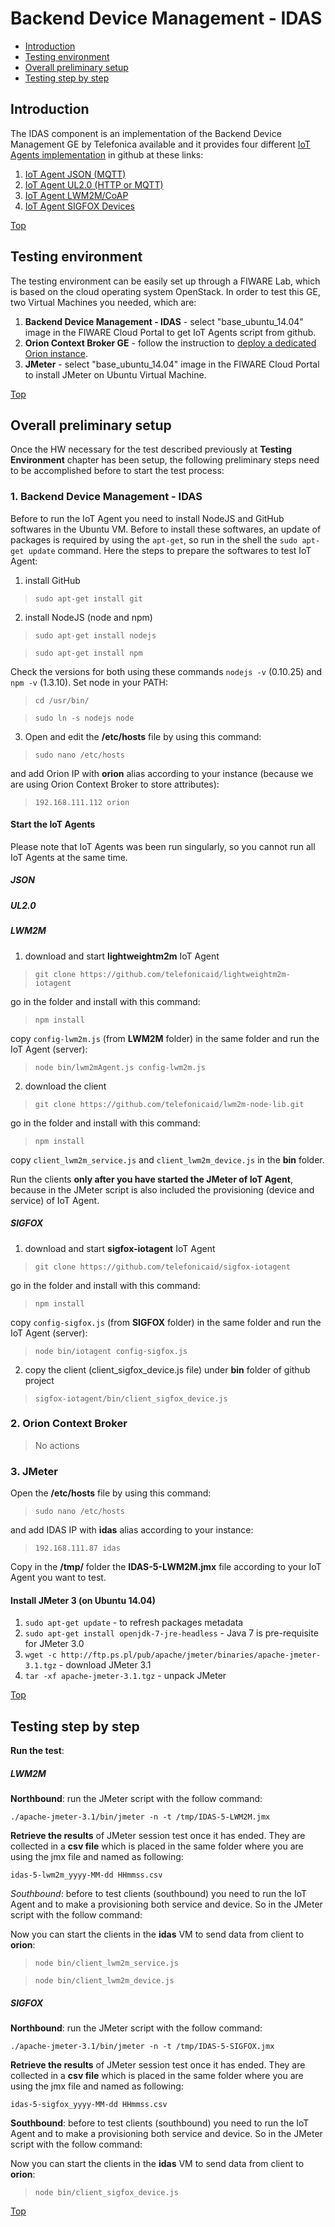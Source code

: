 # Backend Device Management - IDAS #

* [Introduction](#introduction)
* [Testing environment](#testing-environment)
* [Overall preliminary setup](#overall-preliminary-setup)
* [Testing step by step](#testing-step-by-step)


## Introduction ##

The IDAS component is an implementation of the Backend Device Management GE by Telefonica available and it provides four different [IoT Agents implementation](https://catalogue.fiware.org/enablers/backend-device-management-idas/downloads) in github at these links: 
1. [IoT Agent JSON (MQTT)](https://github.com/telefonicaid/iotagent-json) 
2. [IoT Agent UL2.0 (HTTP or MQTT)](https://github.com/telefonicaid/iotagent-ul)
3. [IoT Agent LWM2M/CoAP](https://github.com/telefonicaid/lightweightm2m-iotagent)
4. [IoT Agent SIGFOX Devices](https://github.com/telefonicaid/sigfox-iotagent)


[Top](#backend-device-management---idas)

## Testing environment ##

The testing environment can be easily set up through a FIWARE Lab, which is based on the cloud operating system OpenStack. 
In order to test this GE, two Virtual Machines you needed, which are: 

1. **Backend Device Management - IDAS** - select "base_ubuntu_14.04" image in the FIWARE Cloud Portal to get IoT Agents script from github.
2. **Orion Context Broker GE** - follow the instruction to [deploy a dedicated Orion instance](https://catalogue.fiware.org/enablers/publishsubscribe-context-broker-orion-context-broker/creating-instances).
3. **JMeter** - select "base_ubuntu_14.04" image in the FIWARE Cloud Portal to install JMeter on Ubuntu Virtual Machine.

[Top](#backend-device-management---idas)

## Overall preliminary setup ##

Once the HW necessary for the test described previously at **Testing Environment** chapter has been setup, the following preliminary steps need to be accomplished before to start the test process:

### 1. Backend Device Management - IDAS ###

Before to run the IoT Agent you need to install NodeJS and GitHub softwares in the Ubuntu VM. Before to install these softwares, an update of packages is required by using the `apt-get`, so run in the shell the `sudo apt-get update` command. Here the steps to prepare the softwares to test IoT Agent:

1. install GitHub

> `sudo apt-get install git` 

2. install NodeJS (node and npm)

> `sudo apt-get install nodejs` 

> `sudo apt-get install npm`

Check the versions for both using these commands `nodejs -v` (0.10.25) and `npm -v` (1.3.10). 
Set node in your PATH:

> `cd /usr/bin/`

> `sudo ln -s nodejs node`

3. Open and edit the **/etc/hosts** file by using this command:

> `sudo nano /etc/hosts` 

and add Orion IP with **orion** alias according to your instance (because we are using Orion Context Broker to store attributes): 

> `192.168.111.112 orion`

#### Start the IoT Agents ####

Please note that IoT Agents was been run singularly, so you cannot run all IoT Agents at the same time.

##### JSON #####

##### UL2.0 #####

##### LWM2M #####

1. download and start **lightweightm2m** IoT Agent 

> `git clone https://github.com/telefonicaid/lightweightm2m-iotagent`

go in the folder and install with this command: 

> `npm install`

copy `config-lwm2m.js` (from **LWM2M** folder) in the same folder and run the IoT Agent (server):

> `node bin/lwm2mAgent.js config-lwm2m.js`


2. download the client 

> `git clone https://github.com/telefonicaid/lwm2m-node-lib.git`

go in the folder and install with this command: 
> `npm install`

copy `client_lwm2m_service.js` and `client_lwm2m_device.js` in the **bin** folder.

Run the clients **only after you have started the JMeter of IoT Agent**, because in the JMeter script is also included the provisioning (device and service) of IoT Agent.

##### SIGFOX #####

1. download and start **sigfox-iotagent** IoT Agent 

> `git clone https://github.com/telefonicaid/sigfox-iotagent`

go in the folder and install with this command: 

> `npm install`

copy `config-sigfox.js` (from **SIGFOX** folder) in the same folder and run the IoT Agent (server):

> `node bin/iotagent config-sigfox.js`


2. copy the client (client_sigfox_device.js file) under **bin** folder of github project  

> `sigfox-iotagent/bin/client_sigfox_device.js`


### 2. Orion Context Broker ###

> No actions

### 3. JMeter ###

Open the **/etc/hosts** file by using this command:

> `sudo nano /etc/hosts` 

and add IDAS IP with **idas** alias according to your instance: 

> `192.168.111.87 idas`

Copy in the **/tmp/** folder the **IDAS-5-LWM2M.jmx** file according to your IoT Agent you want to test.


#### Install JMeter 3 (on Ubuntu 14.04) ####

1. `sudo apt-get update` - to refresh packages metadata
2. `sudo apt-get install openjdk-7-jre-headless` - Java 7 is pre-requisite for JMeter 3.0
3. `wget -c http://ftp.ps.pl/pub/apache/jmeter/binaries/apache-jmeter-3.1.tgz` - download JMeter 3.1
4. `tar -xf apache-jmeter-3.1.tgz` - unpack JMeter

[Top](#backend-device-management---idas)

## Testing step by step ##

**Run the test**:

##### LWM2M #####

**Northbound**: run the JMeter script with the follow command: 

`./apache-jmeter-3.1/bin/jmeter -n -t /tmp/IDAS-5-LWM2M.jmx`


**Retrieve the results** of JMeter session test once it has ended. They are collected in a **csv file** which is placed in the same folder where you are using the jmx file and named as following: 

`idas-5-lwm2m_yyyy-MM-dd HHmmss.csv`

*Southbound*: before to test clients (southbound) you need to run the IoT Agent and to make a provisioning both service and device. So in the JMeter script with the follow command: 

Now you can start the clients in the **idas** VM to send data from client to **orion**:

> `node bin/client_lwm2m_service.js`

> `node bin/client_lwm2m_device.js`


##### SIGFOX #####

**Northbound**: run the JMeter script with the follow command: 

`./apache-jmeter-3.1/bin/jmeter -n -t /tmp/IDAS-5-SIGFOX.jmx`


**Retrieve the results** of JMeter session test once it has ended. They are collected in a **csv file** which is placed in the same folder where you are using the jmx file and named as following: 

`idas-5-sigfox_yyyy-MM-dd HHmmss.csv`

**Southbound**: before to test clients (southbound) you need to run the IoT Agent and to make a provisioning both service and device. So in the JMeter script with the follow command: 

Now you can start the clients in the **idas** VM to send data from client to **orion**:

> `node bin/client_sigfox_device.js`


[Top](#backend-device-management---idas)
